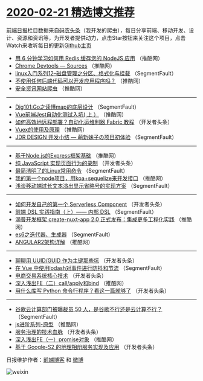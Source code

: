 # [2020-02-21 精选博文推荐](http://hao.caibaojian.com/date/2020/02/21)

[前端日报](http://caibaojian.com/c/news)栏目数据来自[码农头条](http://hao.caibaojian.com/)（我开发的爬虫），每日分享前端、移动开发、设计、资源和资讯等，为开发者提供动力，点击Star按钮来关注这个项目，点击Watch来收听每日的更新[Github主页](https://github.com/kujian/frontendDaily)
* [用 6 分钟学习如何用 Redis 缓存您的 NodeJS 应用](http://hao.caibaojian.com/137870.html) （推酷网）
* [Chrome Devtools — Sources](http://hao.caibaojian.com/137861.html) （推酷网）
* [linux入门系列12&#8211;磁盘管理之分区、格式化与挂载](http://hao.caibaojian.com/137833.html) （SegmentFault）
* [​不使用任何后端代码可以开发应用程序吗？](http://hao.caibaojian.com/137866.html) （推酷网）
* [安全资讯网站爬虫](http://hao.caibaojian.com/137857.html) （推酷网）

***
* [Dig101:Go之读懂map的底层设计](http://hao.caibaojian.com/137836.html) （SegmentFault）
* [Vue前端Jest自动化测试入坑( 上 ）](http://hao.caibaojian.com/137868.html) （推酷网）
* [如何高效地远程部署？自动化运维利器 Fabric 教程](http://hao.caibaojian.com/137847.html) （开发者头条）
* [Vuex的使用及原理](http://hao.caibaojian.com/137858.html) （推酷网）
* [JDR DESIGN 开发小结 — 萌新妹子の项目初体验](http://hao.caibaojian.com/137837.html) （SegmentFault）

***
* [基于Node.js的Express框架基础](http://hao.caibaojian.com/137869.html) （推酷网）
* [纯 JavaScript 实现页面行为的录制](http://hao.caibaojian.com/137848.html) （开发者头条）
* [最简洁明了的Linux常用命令](http://hao.caibaojian.com/137827.html) （SegmentFault）
* [我的第一个node项目，用koa+sequelize来开发接口](http://hao.caibaojian.com/137859.html) （推酷网）
* [浅谈移动端过长文本溢出显示省略号的实现方案](http://hao.caibaojian.com/137838.html) （SegmentFault）

***
* [如何开发自己的第一个 Serverless Component](http://hao.caibaojian.com/137849.html) （开发者头条）
* [前端 DSL 实践指南（上）—— 内部 DSL](http://hao.caibaojian.com/137828.html) （SegmentFault）
* [滴普开发框架 create-nuxt-app 2.0 正式发布：集成更多工程化实践](http://hao.caibaojian.com/137860.html) （推酷网）
* [es6之迭代器、生成器](http://hao.caibaojian.com/137839.html) （SegmentFault）
* [ANGULAR2架构详解](http://hao.caibaojian.com/137871.html) （推酷网）

***
* [聊聊用 UUID/GUID 作为主键那些坑](http://hao.caibaojian.com/137850.html) （开发者头条）
* [在 Vue 中使用lodash对事件进行防抖和节流](http://hao.caibaojian.com/137829.html) （SegmentFault）
* [电商交易系统核心技术](http://hao.caibaojian.com/137840.html) （开发者头条）
* [深入浅出FE（二）call/apply和bind](http://hao.caibaojian.com/137872.html) （推酷网）
* [用什么库写 Python 命令行程序？看这一篇就够了](http://hao.caibaojian.com/137851.html) （开发者头条）

***
* [谷歌云计算部门被曝裁员 50 人，是谷歌不行还是云计算不行？](http://hao.caibaojian.com/137830.html) （SegmentFault）
* [js进阶系列-原型](http://hao.caibaojian.com/137862.html) （推酷网）
* [服务治理的技术血脉](http://hao.caibaojian.com/137841.html) （开发者头条）
* [深入浅出FE（一）promise对象](http://hao.caibaojian.com/137873.html) （推酷网）
* [基于 Google-S2 的地理相册服务实现及应用](http://hao.caibaojian.com/137852.html) （开发者头条）

日报维护作者：[前端博客](http://caibaojian.com/) 和 [微博](http://caibaojian.com/go/weibo)

![weixin](https://user-images.githubusercontent.com/3055447/38468989-651132ac-3b80-11e8-8e6b-15122322a9d7.png)